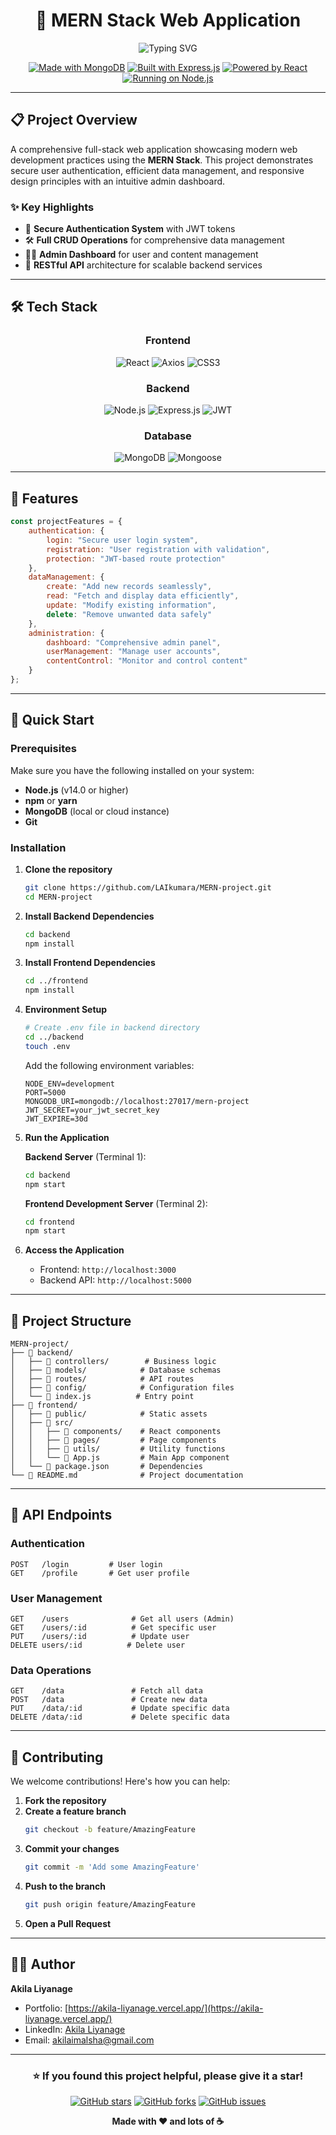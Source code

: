 <div align="center">

# 🚀 MERN Stack Web Application

<img src="https://readme-typing-svg.herokuapp.com?font=Orbitron&size=25&duration=3000&pause=1000&color=61DAFB&center=true&vCenter=true&width=600&lines=Full-Stack+Web+Application;MERN+Stack+Technology;Modern+%26+Responsive+Design;Secure+Authentication+System" alt="Typing SVG" />

[![Made with MongoDB](https://img.shields.io/badge/Database-MongoDB-47A248?style=for-the-badge&logo=mongodb&logoColor=white)](https://mongodb.com)
[![Built with Express.js](https://img.shields.io/badge/Backend-Express.js-000000?style=for-the-badge&logo=express&logoColor=white)](https://expressjs.com)
[![Powered by React](https://img.shields.io/badge/Frontend-React-61DAFB?style=for-the-badge&logo=react&logoColor=black)](https://reactjs.org)
[![Running on Node.js](https://img.shields.io/badge/Runtime-Node.js-339933?style=for-the-badge&logo=nodedotjs&logoColor=white)](https://nodejs.org)

</div>

---

## 📋 **Project Overview**

A comprehensive full-stack web application showcasing modern web development practices using the **MERN Stack**. This project demonstrates secure user authentication, efficient data management, and responsive design principles with an intuitive admin dashboard.

### ✨ **Key Highlights**
- 🔐 **Secure Authentication System** with JWT tokens
- 🛠️ **Full CRUD Operations** for comprehensive data management
- 👨‍💼 **Admin Dashboard** for user and content management
- 🚀 **RESTful API** architecture for scalable backend services

---

## 🛠️ **Tech Stack**

<div align="center">

### **Frontend**
![React](https://img.shields.io/badge/React-20232A?style=for-the-badge&logo=react&logoColor=61DAFB)
![Axios](https://img.shields.io/badge/Axios-671ddf?style=for-the-badge&logo=axios&logoColor=white)
![CSS3](https://img.shields.io/badge/CSS3-1572B6?style=for-the-badge&logo=css3&logoColor=white)

### **Backend**
![Node.js](https://img.shields.io/badge/Node.js-339933?style=for-the-badge&logo=nodedotjs&logoColor=white)
![Express.js](https://img.shields.io/badge/Express.js-000000?style=for-the-badge&logo=express&logoColor=white)
![JWT](https://img.shields.io/badge/JWT-000000?style=for-the-badge&logo=JSON%20web%20tokens&logoColor=white)

### **Database**
![MongoDB](https://img.shields.io/badge/MongoDB-4EA94B?style=for-the-badge&logo=mongodb&logoColor=white)
![Mongoose](https://img.shields.io/badge/Mongoose-880000?style=for-the-badge&logoColor=white)

</div>

---

## 🎯 **Features**

```javascript
const projectFeatures = {
    authentication: {
        login: "Secure user login system",
        registration: "User registration with validation",
        protection: "JWT-based route protection"
    },
    dataManagement: {
        create: "Add new records seamlessly",
        read: "Fetch and display data efficiently",
        update: "Modify existing information",
        delete: "Remove unwanted data safely"
    },
    administration: {
        dashboard: "Comprehensive admin panel",
        userManagement: "Manage user accounts",
        contentControl: "Monitor and control content"
    }
};
```

---

## 🚀 **Quick Start**

### **Prerequisites**
Make sure you have the following installed on your system:
- **Node.js** (v14.0 or higher)
- **npm** or **yarn**
- **MongoDB** (local or cloud instance)
- **Git**

### **Installation**

1. **Clone the repository**
   ```bash
   git clone https://github.com/LAIkumara/MERN-project.git
   cd MERN-project
   ```

2. **Install Backend Dependencies**
   ```bash
   cd backend
   npm install
   ```

3. **Install Frontend Dependencies**
   ```bash
   cd ../frontend
   npm install
   ```

4. **Environment Setup**
   ```bash
   # Create .env file in backend directory
   cd ../backend
   touch .env
   ```
   
   Add the following environment variables:
   ```env
   NODE_ENV=development
   PORT=5000
   MONGODB_URI=mongodb://localhost:27017/mern-project
   JWT_SECRET=your_jwt_secret_key
   JWT_EXPIRE=30d
   ```

5. **Run the Application**
   
   **Backend Server** (Terminal 1):
   ```bash
   cd backend
   npm start
   ```
   
   **Frontend Development Server** (Terminal 2):
   ```bash
   cd frontend
   npm start
   ```

6. **Access the Application**
   - Frontend: `http://localhost:3000`
   - Backend API: `http://localhost:5000`

---

## 📂 **Project Structure**

```
MERN-project/
├── 📁 backend/
│   ├── 📁 controllers/        # Business logic
│   ├── 📁 models/            # Database schemas
│   ├── 📁 routes/            # API routes
│   ├── 📁 config/            # Configuration files
│   └── 📄 index.js          # Entry point
├── 📁 frontend/
│   ├── 📁 public/            # Static assets
│   ├── 📁 src/
│   │   ├── 📁 components/    # React components
│   │   ├── 📁 pages/         # Page components
│   │   ├── 📁 utils/         # Utility functions
│   │   └── 📄 App.js         # Main App component
│   └── 📄 package.json       # Dependencies
└── 📄 README.md              # Project documentation
```

---

## 🔧 **API Endpoints**

### **Authentication**
```http
POST   /login         # User login
GET    /profile       # Get user profile
```

### **User Management**
```http
GET    /users              # Get all users (Admin)
GET    /users/:id          # Get specific user
PUT    /users/:id          # Update user
DELETE users/:id          # Delete user
```

### **Data Operations**
```http
GET    /data               # Fetch all data
POST   /data               # Create new data
PUT    /data/:id           # Update specific data
DELETE /data/:id           # Delete specific data
```


---

## 🤝 **Contributing**

We welcome contributions! Here's how you can help:

1. **Fork the repository**
2. **Create a feature branch**
   ```bash
   git checkout -b feature/AmazingFeature
   ```
3. **Commit your changes**
   ```bash
   git commit -m 'Add some AmazingFeature'
   ```
4. **Push to the branch**
   ```bash
   git push origin feature/AmazingFeature
   ```
5. **Open a Pull Request**

---

## 👨‍💻 **Author**

**Akila Liyanage**
- Portfolio: [https://akila-liyanage.vercel.app/](https://akila-liyanage.vercel.app/)
- LinkedIn: [Akila Liyanage](https://linkedin.com/in/akila-liyanage)
- Email: [akilaimalsha@gmail.com](mailto:akilaimalsha@gmail.com)

---

<div align="center">

### ⭐ **If you found this project helpful, please give it a star!**

[![GitHub stars](https://img.shields.io/github/stars/LAIkumara/MERN-project?style=social)](https://github.com/LAIkumara/MERN-project/stargazers)
[![GitHub forks](https://img.shields.io/github/forks/LAIkumara/MERN-project?style=social)](https://github.com/LAIkumara/MERN-project/network/members)
[![GitHub issues](https://img.shields.io/github/issues/LAIkumara/MERN-project)](https://github.com/LAIkumara/MERN-project/issues)

**Made with ❤️ and lots of ☕**

</div>
